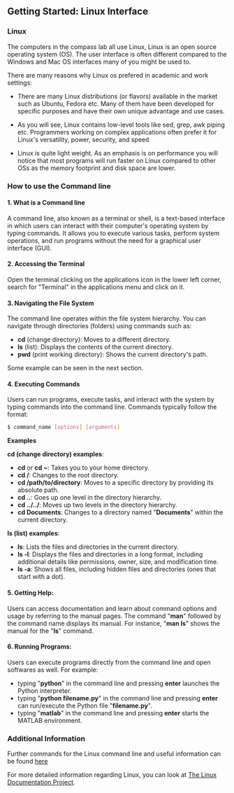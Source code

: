 ## Getting Started: Linux Interface
### Linux

The computers in the compass lab all use Linux, Linux is an open source operating system (OS). The user interface is often different compared to the Windows and Mac OS interfaces many of you might be used to. 

There are many reasons why Linux os prefered in academic and work settings:

* There are many Linux distributions (or flavors)  available in the market such as Ubuntu, Fedora etc. Many of them have been developed for specific purposes and have their own unique advantage and use cases.

* As you will see, Linux contains low-level tools like sed, grep, awk piping etc. Programmers working on complex applications often prefer it for Linux's versatility, power, security, and speed

* Linux is quite light weight. As an emphasis is on performance you will notice that most programs will run faster on Linux compared to other OSs as the memory footprint and disk space are lower.

### How to use the Command line

#### 1. What is a Command line

A command line, also known as a terminal or shell, is a text-based interface in which users can interact with their computer's operating system by typing commands. It allows you to execute various tasks, perform system operations, and run programs without the need for a graphical user interface (GUI).


#### 2. Accessing the Terminal

Open the terminal clicking on the applications icon in the lower left corner, search for "Terminal" in the applications menu and click on it.

#### 3. Navigating the File System
The command line operates within the file system hierarchy. You can navigate through directories (folders) using commands such as:
* **cd** (change directory): Moves to a different directory.
* **ls** (list): Displays the contents of the current directory.
* **pwd** (print working directory): Shows the current directory's path.
 
Some example can be seen in the next section.

#### 4. Executing Commands
Users can run programs, execute tasks, and interact with the system by typing commands into the command line. Commands typically follow the format:

```bash
$ command_name [options] [arguments]

```
**Examples**

**cd (change directory) examples**:

* **cd** or **cd ~**: Takes you to your home directory.
* **cd /**: Changes to the root directory.
* **cd /path/to/directory**: Moves to a specific directory by providing its absolute path.
* **cd ..**: Goes up one level in the directory hierarchy.
* **cd ../../**: Moves up two levels in the directory hierarchy.
* **cd Documents**: Changes to a directory named "**Documents**" within the current directory.

**ls (list) examples**:

* **ls**: Lists the files and directories in the current directory.
* **ls -l**: Displays the files and directories in a long format, including additional details like permissions, owner, size, and modification time.
* **ls -a**: Shows all files, including hidden files and directories (ones that start with a dot).

#### 5. Getting Help: 

Users can access documentation and learn about command options and usage by referring to the manual pages. The command "**man**" followed by the command name displays its manual. For instance, "**man ls**" shows the manual for the "**ls**" command.


#### 6. Running Programs: 
Users can execute programs directly from the command line and open softwares as well. For example:

* typing "**python**" in the command line and pressing **enter** launches the Python interpreter.
* typing "**python filename.py**" in the command line and pressing **enter** can run/execute the Python file "**filename.py**".
* typing "**matlab**" in the command line and pressing **enter** starts the MATLAB environment.

### Additional Information

Further commands for the Linux command line and useful information can be found [here](https://ubuntu.com/tutorials/command-line-for-beginners#1-overview)

For more detailed information regarding Linux, you can look at [The Linux Documentation Project](https://tldp.org/).
